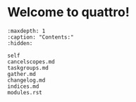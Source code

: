 # Welcome to quattro!

```{toctree}
:maxdepth: 1
:caption: "Contents:"
:hidden:

self
cancelscopes.md
taskgroups.md
gather.md
changelog.md
indices.md
modules.rst
```
